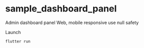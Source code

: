 # sample_dashboard_panel

Admin dashboard panel Web, mobile responsive use null safety

Launch

```
flutter run
```
